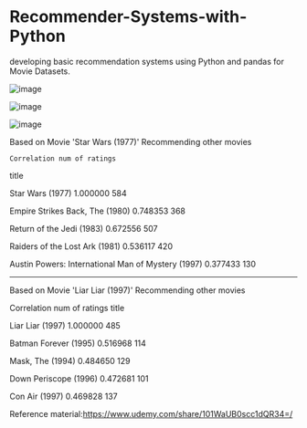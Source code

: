 # Recommender-Systems-with-Python

 developing basic recommendation systems using Python and pandas for Movie Datasets.

![image](https://user-images.githubusercontent.com/48589838/77850242-c0431b80-71ee-11ea-9080-989a937584c8.png)

![image](https://user-images.githubusercontent.com/48589838/77850245-c46f3900-71ee-11ea-8230-a37590463e0d.png)

![image](https://user-images.githubusercontent.com/48589838/77850246-c76a2980-71ee-11ea-9265-bf091c15f9e0.png)



Based on Movie 'Star Wars (1977)' Recommending other movies


	Correlation	num of ratings
title		

Star Wars (1977)	1.000000	584

Empire Strikes Back, The (1980)	0.748353	368

Return of the Jedi (1983)	0.672556	507

Raiders of the Lost Ark (1981)	0.536117	420

Austin Powers: International Man of Mystery (1997)	0.377433	130





--------------------------------------------------------------------------------------------------


Based on Movie 'Liar Liar (1997)' Recommending other movies

Correlation	num of ratings
title		

Liar Liar (1997)	1.000000	485

Batman Forever (1995)	0.516968	114

Mask, The (1994)	0.484650	129

Down Periscope (1996)	0.472681	101

Con Air (1997)	0.469828	137





Reference material:https://www.udemy.com/share/101WaUB0scc1dQR34=/


